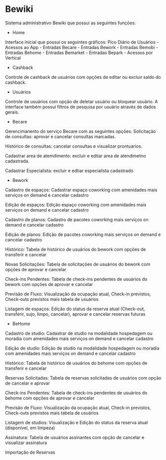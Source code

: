 # Bewiki

Sistema administrativo Bewiki que possui as seguintes funções:

- Home
  
Interface inicial que possui os seguintes gráficos:
Pico Diário de Usuários - 
Acessos ao App - 
Entradas Becare - 
Entradas Bework - 
Entradas Bemobi - 
Entradas Behome - 
Entradas Bemarket - 
Entradas Bepark - 
Acessos por Vertical

- Cashback
  
Controle de cashback de usuários com opções de editar ou excluir saldo do cashback.

- Usuários
  
Controle de usuários com opção de deletar usuário ou bloquear usuário. A interface também possuí filtros de pesquisa por usuário através de dados gerais.

- Becare
  
Gerencimanento do serviço Becare com as seguintes opções:
Solicitação de consultas: aprovar e cancelar consultas marcadas.

Histórico de consultas: cancelar consultas e visualizar prontuarios.

Cadastrar area de atemdimento: excluir e edtiar area de atendimetno cadastrada.

Cadastrar Especialista: excluir e edtiar especialista cadastrado

- Bework
  
Cadastro de espaços: Cadastrar espaço coworking com amenidades mais serviços on demand e cancelar cadastro

Edição de espaços: Edição espaço coworking com amenidades mais serviços on demand e cancelar cadastro

Cadastro de planos: Cadastro de pacotes coworking mais serviços on demand e cancelar cadastro

Edição de planos: Edição de pacotes coworking mais serviços on demand e cancelar cadastro

Histórico: Tabela de histórico de usuários do bework com opções de transferir e cancelar

Novas Solicitações: Tabela de solicitações de usuários do bework com opções de aprovar e cancelar

Check-ins Pendentes: Tabela de check-ins pendentes de usuários do bework com opções de aprovar e cancelar

Previsão de Fluxo: Visualização da ocupação atual, Check-in previstos, Check-outs previstos mais tabela de usuários

Listagem de espaços: Edição do status da reserva atual (Check-out, transferir, sujo, limpo, cancelar), aprovar e cancelar reservas futuras

- BeHome
  
Cadastro de studio: Cadastrar de studio na modalidade hospedagem ou moradia com amenidades mais serviços on demand e cancelar cadastro

Edição de studio: Edição de studio na modalidade hospedagem ou moradia com amenidades mais serviços on demand e cancelar cadastro

Histórico: Tabela de histórico de usuários do behome com opções de transferir e cancelar

Reservas Solicitadas: Tabela de reservas solicitadas de usuários com opção de cancelar e aprovar 

Check-ins Pendentes: Tabela de check-ins pendentes de usuários do behome com opções de aprovar e cancelar

Previsão de Fluxo: Visualização da ocupação atual, Check-in previstos, Check-outs previstos mais tabela de usuários

Listagem de studios: Visualização e Edição do status da reserva atual (disponível, em limpeza)

Assinatura: Tabela de usuários assinantes com opção de cancelar e visualizar assinatura

Importação de Reservas

